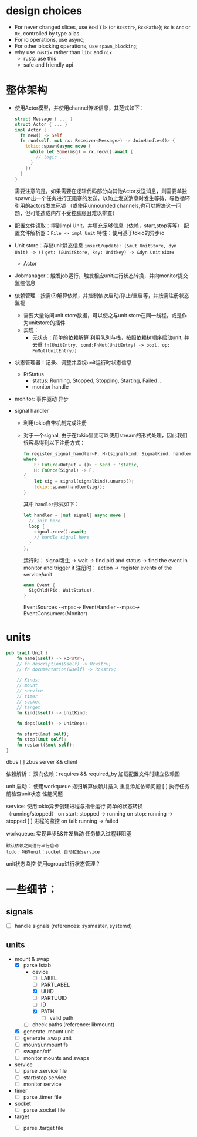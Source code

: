 # design choices

- For never changed slices, use `Rc<[T]>` (or `Rc<str>`, `Rc<Path>`);
  `Rc` is `Arc` or `Rc`, controlled by type alias.
- For io operations, use async;
- For other blocking operations, use `spawn_blocking`;
- why use `rustix` rather than `libc` and `nix`
  - rustc use this
  - safe and friendly api

# 整体架构

- 使用Actor模型，并使用channel传递信息，其范式如下：
  ```rust
  struct Message { ... }
  struct Actor { ... }
  impl Actor {
    fn new() -> Self
    fn run(self, mut rx: Receiver<Message>) -> JoinHandle<()> {
      tokio::spawn(async move {
        while let Some(msg) = rx.recv().await {
          // logic ...
        }
      })
    }
  }
  ```
  需要注意的是，如果需要在逻辑代码部分向其他Actor发送消息，则需要单独spawn出一个任务进行无阻塞的发送，以防止发送消息时发生等待，导致循环引用的actors发生死锁
  （或使用unnounded channels,也可以解决这一问题，但可能造成内存不受控膨胀且难以排查）

- 配置文件读取：得到impl Unit，并填充足够信息（依赖，start,stop等等）
  配置文件解析器：`File -> impl Unit`
  特性：使用基于tokio的异步io

- Unit store：存储unit静态信息
  `insert/update: (&mut UnitStore, dyn Unit) -> ()`
  `get: (&UnitStore, key: Unitkey) -> &dyn Unit`
  store
    - Actor

- Jobmanager：触发job运行，触发相应unit进行状态转换，并向monitor提交监控信息

- 依赖管理：按需(?)解算依赖，并控制依次启动/停止/重启等，并按需注册状态监视
  - 需要大量访问unit store数据，可以使之与unit store在同一线程，或是作为unitstore的插件
  - 实现：
    - 无状态：简单的依赖解算
      利用队列与栈，按照依赖树顺序启动unit, 并去重
      `fn(UnitEntry, cond:FnMut(UnitEntry) -> bool, op: FnMut(UnitEntry))`

- 状态管理器：记录、调整并监视unit运行时状态信息
  - RtStatus
    - status: Running, Stopped, Stopping, Starting, Failed ...
    - monitor handle

- monitor: 事件驱动 异步
- signal handler
  - 利用tokio自带机制完成注册
  - 对于一个signal, 由于在tokio里面可以使用stream的形式处理，因此我们很容易得到以下注册方式：
    ```rust
    fn register_signal_handler<F, H>(signalkind: SignalKind, handler: H)
    where
        F: Future<Output = ()> + Send + 'static,
        H: FnOnce(Signal) -> F,
    {
        let sig = signal(signalkind).unwrap();
        tokio::spawn(handler(sig));
    }

    ```
    其中 `handler`形式如下：
    ```rust
    let handler = |mut signal| async move {
      // init here
      loop {
        signal.recv().await;
        // handle signal here
      }
    };
    ```

    运行时： signal发生 -> wait -> find pid and status -> find the event in monitor and trigger it
    注册时： action -> register events of the service/unit

    ```rust
    enum Event {
      SigChld(Pid, WaitStatus),
    }
    ```
    EventSources --mpsc-> EventHandler --mpsc-> EventConsumers(Monitor)

# units

```rust
pub trait Unit {
    fn name(&self) -> Rc<str>;
    // fn description(&self) -> Rc<str>;
    // fn documentation(&self) -> Rc<str>;

    // Kinds:
    // mount
    // service
    // timer
    // socket
    // target
    fn kind(&self) -> UnitKind;

    fn deps(&self) -> UnitDeps;

    fn start(&mut self);
    fn stop(&mut self);
    fn restart(&mut self);
}
```

dbus
  [ ] zbus server && client

依赖解析：
    双向依赖：requires && required_by
    加载配置文件时建立依赖图

unit 启动：
    使用workqueue
        递归解算依赖并插入
          重复添加依赖问题
            [ ] 执行任务前检查unit状态
            性能问题


service:
    使用tokio异步创建进程与指令运行
    简单的状态转换（running/stopped）
      on start: stopped -> running
      on stop: running -> stopped
    [ ] 进程的监控
      on fail: running -> failed

workqueue:
    实现异步&&并发启动
      任务插入过程非阻塞
      
    默认依赖之间进行串行启动
    todo: 特殊unit：socket 自动拉起service

unit状态监控
    使用cgroup进行状态管理？


# 一些细节：

## signals

- [ ] handle signals (references: sysmaster, systemd)

## units
- mount & swap
  - [X] parse fstab
    - device
      - [ ] LABEL
      - [ ] PARTLABEL
      - [X] UUID
      - [ ] PARTUUID
      - [ ] ID
      - [X] PATH
        - [ ] valid path
    - [ ] check paths (reference: libmount)
  - [x] generate .mount unit
  - [ ] generate .swap unit
  - [ ] mount/unmount fs
  - [ ] swapon/off
  - [ ] monitor mounts and swaps

- service
  - [ ] parse .service file
  - [ ] start/stop service
  - [ ] monitor service
  
- timer
  - [ ] parse .timer file
- socket
  - [ ] parse .socket file
- target
  - [ ] parse .target file

